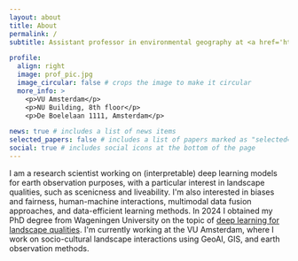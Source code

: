 ```yaml
---
layout: about
title: About
permalink: /
subtitle: Assistant professor in environmental geography at <a href='https://research.vu.nl/en/persons/alex-levering'>VU Amsterdam</a>

profile:
  align: right
  image: prof_pic.jpg
  image_circular: false # crops the image to make it circular
  more_info: >
    <p>VU Amsterdam</p>
    <p>NU Building, 8th floor</p>
    <p>De Boelelaan 1111, Amsterdam</p>

news: true # includes a list of news items
selected_papers: false # includes a list of papers marked as "selected={true}"
social: true # includes social icons at the bottom of the page
---
```

I am a research scientist working on (interpretable) deep learning models for earth observation purposes, with a particular interest in landscape qualities, such as scenicness and liveability. I'm also interested in biases and fairness, human-machine interactions, multimodal data fusion approaches, and data-efficient learning methods. In 2024 I obtained my PhD degree from Wageningen University on the topic of [deep learning for landscape qualities](https://library.wur.nl/WebQuery/wurpubs/625396). I'm currently working at the VU Amsterdam, where I work on socio-cultural landscape interactions using GeoAI, GIS, and earth observation methods.

<!-- 
Write your biography here. Tell the world about yourself. Link to your favorite [subreddit](http://reddit.com). You can put a picture in, too. The code is already in, just name your picture `prof_pic.jpg` and put it in the `img/` folder.

Put your address / P.O. box / other info right below your picture. You can also disable any of these elements by editing `profile` property of the YAML header of your `_pages/about.md`. Edit `_bibliography/papers.bib` and Jekyll will render your [publications page](/al-folio/publications/) automatically.

Link to your social media connections, too. This theme is set up to use [Font Awesome icons](https://fontawesome.com/) and [Academicons](https://jpswalsh.github.io/academicons/), like the ones below. Add your Facebook, Twitter, LinkedIn, Google Scholar, or just disable all of them. -->
